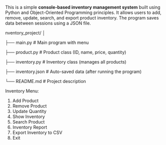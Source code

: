 This is a simple **console-based inventory management system** built using Python and Object-Oriented Programming principles.
It allows users to add, remove, update, search, and export product inventory. The program saves data between sessions using a JSON file.

nventory_project/
│

├── main.py # Main program with menu

├── product.py # Product class (ID, name, price, quantity)

├── inventory.py # Inventory class (manages all products)

├── inventory.json # Auto-saved data (after running the program)

└── README.md # Project description

 Inventory Menu:
 1. Add Product
 2. Remove Product
 3. Update Quantity
 4. Show Inventory
 5. Search Product
 6. Inventory Report
 7. Export Inventory to CSV
 8. Exit
